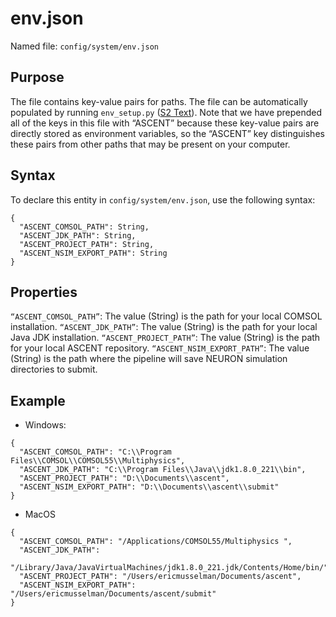 
# env.json

Named file: `config/system/env.json`

## Purpose
The file contains key-value pairs for paths. The file can
be automatically populated by running `env_setup.py` ([S2 Text](S2-Installation)). Note that we
have prepended all of the keys in this file with “ASCENT” because
these key-value pairs are directly stored as environment variables,
so the “ASCENT” key distinguishes these pairs from other paths that
may be present on your computer.

## Syntax
To declare this entity in `config/system/env.json`, use the
following syntax:
```
{
  "ASCENT_COMSOL_PATH": String,
  "ASCENT_JDK_PATH": String,
  "ASCENT_PROJECT_PATH": String,
  "ASCENT_NSIM_EXPORT_PATH": String
}
```
## Properties

`“ASCENT_COMSOL_PATH”`: The value (String) is the path for your local
COMSOL installation.
`“ASCENT_JDK_PATH”`: The value (String) is the path for your local Java
JDK installation.
`“ASCENT_PROJECT_PATH”`: The value (String) is the path for your local
ASCENT repository.
`“ASCENT_NSIM_EXPORT_PATH”`: The value (String) is the path where the
pipeline will save NEURON simulation directories to submit.

## Example

<!-- end list -->

  - Windows:
```
{
  "ASCENT_COMSOL_PATH": "C:\\Program Files\\COMSOL\\COMSOL55\\Multiphysics",
  "ASCENT_JDK_PATH": "C:\\Program Files\\Java\\jdk1.8.0_221\\bin",
  "ASCENT_PROJECT_PATH": "D:\\Documents\\ascent",
  "ASCENT_NSIM_EXPORT_PATH": "D:\\Documents\\ascent\\submit"
}
```
  - MacOS
```
{
  "ASCENT_COMSOL_PATH": "/Applications/COMSOL55/Multiphysics ",
  "ASCENT_JDK_PATH":
  "/Library/Java/JavaVirtualMachines/jdk1.8.0_221.jdk/Contents/Home/bin/",
  "ASCENT_PROJECT_PATH": "/Users/ericmusselman/Documents/ascent",
  "ASCENT_NSIM_EXPORT_PATH": "/Users/ericmusselman/Documents/ascent/submit"
}
```
